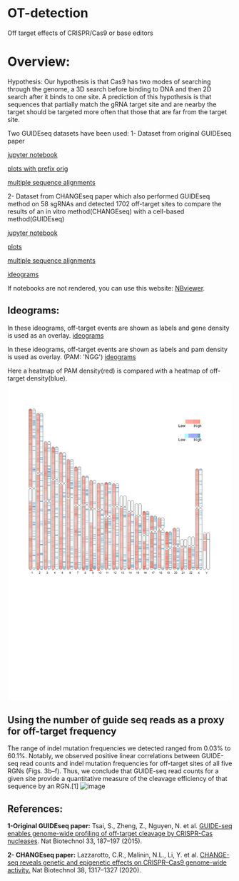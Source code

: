 # OT-detection
Off target effects of CRISPR/Cas9 or base editors



# Overview:
Hypothesis: Our hypothesis is that Cas9 has two modes of searching through the genome, a 3D search before binding to DNA and then 2D search after it binds to one site. A prediction of this hypothesis is that sequences that partially match the gRNA target site and are nearby the target should be targeted more often that those that are far from the target site.

Two GUIDEseq datasets have been used:
1- Dataset from original GUIDEseq paper 

[jupyter notebook](https://github.com/sadegh-rizi/OT-detection/blob/main/guide-seq/original-guideseq.ipynb)

[plots with prefix orig](https://github.com/sadegh-rizi/OT-detection/tree/main/guide-seq/plots)

[multiple sequence alignments](https://github.com/sadegh-rizi/OT-detection/tree/main/guide-seq/OT-msa)

2- Dataset from CHANGEseq paper which also performed GUIDEseq method on 58 sgRNAs and detected 1702 off-target sites to compare the results of an in vitro method(CHANGEseq) with a cell-based method(GUIDEseq)

[jupyter notebook](https://github.com/sadegh-rizi/OT-detection/blob/main/guide-seq/guideseq.ipynb)

[plots](https://github.com/sadegh-rizi/OT-detection/tree/main/guide-seq/plots)

[multiple sequence alignments](https://github.com/sadegh-rizi/OT-detection/tree/main/guide-seq/OT-msa)

[ideograms](https://github.com/sadegh-rizi/OT-detection/blob/main/guide-seq/ideograms)


If notebooks are not rendered, you can use this website: [NBviewer](https://nbviewer.org/).


## Ideograms:
In these ideograms, off-target events are shown as labels and gene density is used as an overlay.
[ideograms](https://github.com/sadegh-rizi/OT-detection/blob/main/guide-seq/ideograms)

In these ideograms, off-target events are shown as labels and pam density is used as overlay. (PAM: 'NGG')
[ideograms](https://github.com/sadegh-rizi/OT-detection/blob/main/guide-seq/ideograms_w100000)

Here a heatmap of PAM density(red) is compared with a heatmap of off-target density(blue).
![heatmap of pam and ot](https://github.com/sadegh-rizi/OT-detection/blob/main/guide-seq/ideograms_pam_w100000/0all_gRNAs.png?raw=true "PAM density against off-target density")


## Using the number of guide seq reads as a proxy for off-target frequency 
The range of indel mutation frequencies we detected ranged from 0.03% to 60.1%. Notably, we observed positive linear correlations between GUIDE-seq read counts and indel mutation frequencies for off-target sites of all five RGNs (Figs. 3b–f). Thus, we conclude that GUIDE-seq read counts for a given site provide a quantitative measure of the cleavage efficiency of that sequence by an RGN.[1] 
![image](https://github.com/sadegh-rizi/OT-detection/assets/42430383/618ef25c-cf14-41b0-90d5-7fc2569e17bf)

## References:
**1-Original GUIDEseq paper:**
Tsai, S., Zheng, Z., Nguyen, N. et al. [GUIDE-seq enables genome-wide profiling of off-target cleavage by CRISPR-Cas nucleases](https://www.nature.com/articles/nbt.3117). Nat Biotechnol 33, 187–197 (2015). 

**2- CHANGEseq paper:** 
Lazzarotto, C.R., Malinin, N.L., Li, Y. et al. [CHANGE-seq reveals genetic and epigenetic effects on CRISPR–Cas9 genome-wide activity.](https://www.nature.com/articles/s41587-020-0555-7) Nat Biotechnol 38, 1317–1327 (2020). 

